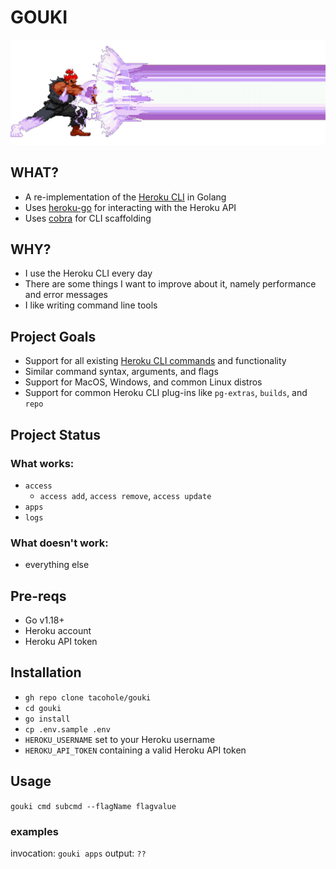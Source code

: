 # GOUKI

![gouki throwing a big ass fireball](https://github.com/tacohole/gouki/blob/main/gouki.png?raw=true)

## WHAT?

- A re-implementation of the [Heroku CLI](https://github.com/heroku/cli) in Golang
- Uses [heroku-go](https://github.com/bgentry/heroku-go) for interacting with the Heroku API
- Uses [cobra](https://github.com/spf13/cobra) for CLI scaffolding

## WHY?

- I use the Heroku CLI every day
- There are some things I want to improve about it, namely performance and error messages
- I like writing command line tools

## Project Goals

- Support for all existing [Heroku CLI commands](https://devcenter.heroku.com/articles/heroku-cli-commands) and functionality
- Similar command syntax, arguments, and flags
- Support for MacOS, Windows, and common Linux distros
- Support for common Heroku CLI plug-ins like `pg-extras`, `builds`, and `repo`

## Project Status

### What works:

- `access`
  - `access add`, `access remove`, `access update`
- `apps`
- `logs`

### What doesn't work:

- everything else

## Pre-reqs

- Go v1.18+
- Heroku account
- Heroku API token

## Installation

- `gh repo clone tacohole/gouki`
- `cd gouki`
- `go install`
- `cp .env.sample .env`
- `HEROKU_USERNAME` set to your Heroku username
- `HEROKU_API_TOKEN` containing a valid Heroku API token

## Usage

`gouki cmd subcmd --flagName flagvalue`

### examples

invocation: `gouki apps`
output: `??`
